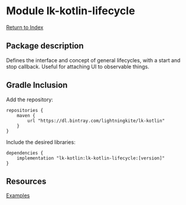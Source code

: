 # Module lk-kotlin-lifecycle

[Return to Index](../)

## Package description

Defines the interface and concept of general lifecycles, with a start and stop callback.  Useful for attaching UI to observable things.

## Gradle Inclusion



Add the repository:

```
repositories {
    maven {
        url "https://dl.bintray.com/lightningkite/lk-kotlin"
    }
}
```

Include the desired libraries:

```
dependencies {
    implementation "lk-kotlin:lk-kotlin-lifecycle:[version]"
}
```

## Resources

[Examples](https://github.com/lightningkite/lk-kotlin/tree/master/lk-kotlin-lifecycle/src/test/kotlin/lk/kotlin/lifecycle/example)